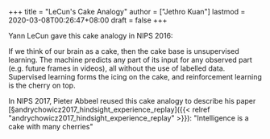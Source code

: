 +++
title = "LeCun's Cake Analogy"
author = ["Jethro Kuan"]
lastmod = 2020-03-08T00:26:47+08:00
draft = false
+++

Yann LeCun gave this cake analogy in NIPS 2016:

If we think of our brain as a cake, then the cake base is unsupervised
learning. The machine predicts any part of its input for any observed
part (e.g. future frames in videos), all without the use of labelled
data. Supervised learning forms the icing on the cake, and
reinforcement learning is the cherry on top.

In NIPS 2017, Pieter Abbeel reused this cake analogy to describe his
paper [§andrychowicz2017\_hindsight\_experience\_replay]({{< relref "andrychowicz2017_hindsight_experience_replay" >}}): "Intelligence is
a cake with many cherries"
